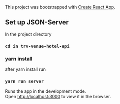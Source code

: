 This project was bootstrapped with [Create React App](https://github.com/facebook/create-react-app).

## Set up JSON-Server

In the project directory

### `cd in trv-venue-hotel-api`

### yarn install

after yarn install run 

### `yarn run server`

Runs the app in the development mode.<br>
Open [http://localhost:3000](http://localhost:3000) to view it in the browser.

